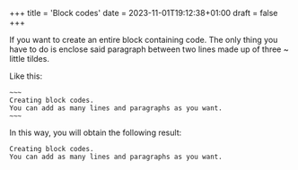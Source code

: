 +++
title = 'Block codes'
date = 2023-11-01T19:12:38+01:00
draft = false
+++

If you want to create an entire block containing code. The only thing you have to do is enclose said paragraph between two lines made up of three ~ little tildes.

Like this:


```
~~~
Creating block codes.
You can add as many lines and paragraphs as you want.
~~~
```
In this way, you will obtain the following result:

~~~
Creating block codes.
You can add as many lines and paragraphs as you want.
~~~